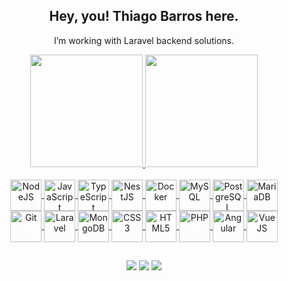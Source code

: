 <h2 align="center"> Hey, you! Thiago Barros here. </h2>
  

  
 <p align="center"> I’m working with Laravel backend solutions.</p>

  
  
<div align="center"> 
  <a href="https://github.com/thiagotesla">
  <img height="180em" src="https://github-readme-stats.vercel.app/api?username=thiagotesla&show_icons=true&theme=dark&include_all_commits=true&count_private=true"/>
  <img height="180em" src="https://github-readme-stats.vercel.app/api/top-langs/?username=thiagotesla&layout=compact&langs_count=7&theme=dark"/>
</div> <br>
<div align="center">
  <img align="center" alt="NodeJS" height="50" width="50" src="https://img.icons8.com/color/48/000000/nodejs.png"/>
  <img align="center" alt="JavaScript" height="50" width="50"  src="https://img.icons8.com/color/48/000000/javascript--v1.png"/>
  <img align="center" alt="TypeScript" height="50" width="50" src="https://img.icons8.com/color/48/000000/typescript.png"/>
  <img align="center" alt="NestJS" height="50" width="50" src="https://symbols.getvecta.com/stencil_89/37_nestjs-icon.a67daec196.svg"/>
  <img align="center" alt="Docker" height="50" width="50" src="https://cdn.jsdelivr.net/gh/devicons/devicon/icons/docker/docker-original-wordmark.svg">
  <img align="center" alt="MySQL" height="50" width="50" src="https://img.icons8.com/fluency/48/000000/mysql-logo.png"/>
  <img align="center" alt="PostgreSQL" height="50" width="50" src="https://img.icons8.com/color/48/000000/postgreesql.png"/>
  <img align="center" alt="MariaDB" height="50" width="50" src="https://symbols.getvecta.com/stencil_88/26_mariadb.7d74c8160d.svg"/> <br>
  <img align="center" alt="Git" height="50" width="50" src="https://img.icons8.com/color/48/000000/git.png"/>
  <img align="center" alt="Laravel" height="50" width="50" src="https://img.icons8.com/fluency/48/000000/laravel.png"/>
  <img align="center" alt="MongoDB" height="50" width="50" src="https://img.icons8.com/color/48/000000/mongodb.png"/>
  <img align="center" alt="CSS3" height="50" width="50" src="https://img.icons8.com/color/48/000000/css3.png"/>
  <img align="center" alt="HTML5" height="50" width="50" src="https://img.icons8.com/color/48/000000/html-5--v1.png"/>
  <img align="center" alt="PHP" height="50" width="50" src="https://symbols.getvecta.com/stencil_91/62_php-icon.b672b2e1aa.svg"/>
  <img align="center" alt="Angular" height="50" width="50" src="https://symbols.getvecta.com/stencil_25/0_angular.fe63c22e96.svg"/>
  <img align="center" alt="VueJS" height="50" width="50" src="https://img.icons8.com/color/48/000000/vue-js.png"/>
</div>
  
  ##
  
 
<div align="center"> 
   <a href="https://www.linkedin.com/in/thiagobarros95/" target="_blank"><img src="https://img.shields.io/badge/-LinkedIn-%230077B5?style=for-the-badge&logo=linkedin&logoColor=white" target="_blank"></a>  
  <a href="mailto: thiagobarros95@gmail.com"><img src="https://img.shields.io/badge/-Gmail-%23333?style=for-the-badge&logo=gmail&logoColor=white" target="_blank"></a>
  <a href="https://www.codewars.com/users/thiagotesla"><img src="https://www.codewars.com/users/thiagotesla/badges/micro" target="_blank"></a>


</div>
